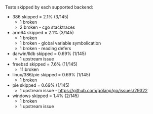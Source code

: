 Tests skipped by each supported backend:

* 386 skipped = 2.1% (3/145)
	* 1 broken
	* 2 broken - cgo stacktraces
* arm64 skipped = 2.1% (3/145)
	* 1 broken
	* 1 broken - global variable symbolication
	* 1 broken - reading defers
* darwin/lldb skipped = 0.69% (1/145)
	* 1 upstream issue
* freebsd skipped = 7.6% (11/145)
	* 11 broken
* linux/386/pie skipped = 0.69% (1/145)
	* 1 broken
* pie skipped = 0.69% (1/145)
	* 1 upstream issue - https://github.com/golang/go/issues/29322
* windows skipped = 1.4% (2/145)
	* 1 broken
	* 1 upstream issue
